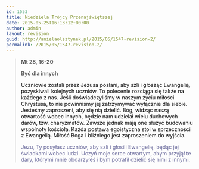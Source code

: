 ```yaml
---
id: 1553
title: Niedziela Trójcy Przenajświętszej
date: 2015-05-25T16:13:12+00:00
author: admin
layout: revision
guid: http://anielaolsztynek.pl/2015/05/1547-revision-2/
permalink: /2015/05/1547-revision-2/
---
```

> **Mt 28, 16-20**
> 
> **Być dla innych**
> 
> <span style="color: #000000;">Uczniowie zostali przez Jezusa posłani, aby szli i głosząc Ewangelię, pozyskiwali kolejnych uczniów. To polecenie rozciąga się także na każdego z nas. Jeśli doświadczyliśmy w naszym życiu miłości Chrystusa, to nie powinniśmy jej zatrzymywać wyłącznie dla siebie. Jesteśmy zaproszeni, aby się nią dzielić. Bóg, widząc naszą otwartość wobec innych, będzie nam udzielał wielu duchowych darów, tzw. charyzmatów. Zawsze jednak mają one służyć budowaniu wspólnoty kościoła. Każda postawa egoistyczna stoi w sprzeczności z Ewangelią. Miłość Boga i bliźniego jest zaproszeniem do wyjścia.</span>
> 
> <span style="color: #666699;">Jezu, Ty posyłasz uczniów, aby szli i głosili Ewangelię, będąc jej świadkami wobec ludzi. Uczyń moje serce otwartym, abym przyjął te dary, którymi mnie obdarzyłeś i bym potrafił dzielić się nimi z innymi.</span>